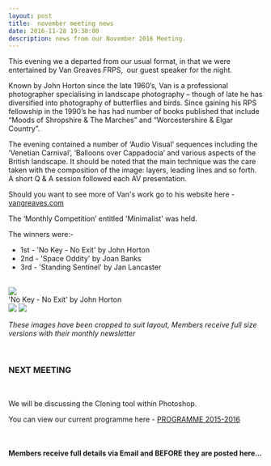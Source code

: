 ```yaml
---
layout: post
title:  november meeting news
date: 2016-11-28 19:30:00
description: news from our November 2016 Meeting.
---
```

This evening we a departed from our usual format, in that we were entertained by Van Greaves FRPS,  our guest speaker for the night.

Known by John Horton since the late 1960’s, Van is a professional photographer specialising in landscape photography – though of late he has diversified into photography of butterflies and birds. Since gaining his RPS fellowship in the 1990’s he has had number of books published that include “Moods of Shropshire & The Marches” and “Worcestershire & Elgar Country”.

The evening contained a number of ‘Audio Visual’ sequences including the ‘Venetian Carnival’, ‘Balloons over Cappadocia’ and various aspects of the British landscape. It should be noted that the main technique was the care taken with the composition of the image: layers, leading lines and so forth. A short Q & A session followed each AV presentation.

Should you want to see more of Van's work go to his website here - <a href="https://vangreaves.com/">vangreaves.com</a>

The ‘Monthly Competition’ entitled 'Minimalist' was held.

The winners were:-

<ul>
	<li>1st - 'No Key - No Exit' by John Horton</li>
	<li>2nd - 'Space Oddity' by Joan Banks</li>
	<li>3rd - 'Standing Sentinel' by Jan Lancaster</li>
</ul>

<br>

<div class="img_row">
	<img class="col three" src="{{ site.baseurl }}/assets/img/No_Key_No_Exit.jpg">
</div>
<div class="col three caption">
	'No Key - No Exit' by John Horton
</div>

<div class="img_row">
	<img class="col two" src="{{ site.baseurl }}/assets/img/Space_Oddity.jpg">
	<img class="col one" src="{{ site.baseurl }}/assets/img/Standing_Sentinel.jpg">
</div>

_These images have been cropped to suit layout, Members receive full size versions with their monthly newsletter_

<br>

### NEXT MEETING
<br>

We will be discussing the Cloning tool within Photoshop.

You can view our current programme here - <a href="{{ site.baseurl }}/programme/2015-09-01-Forward-Programme-2016-2017">PROGRAMME 2015-2016</a>

<br>

#### Members receive full details via Email and BEFORE they are posted here...

<br>